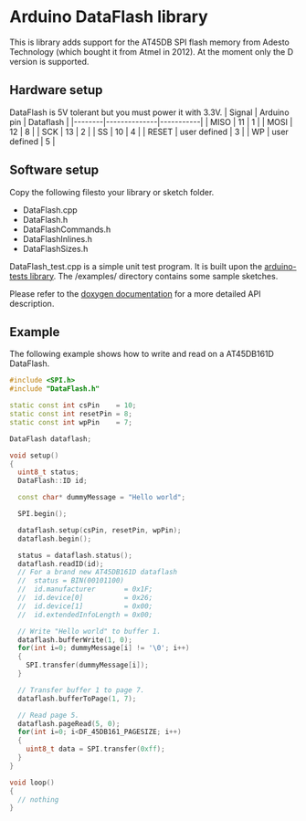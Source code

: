 Arduino DataFlash library
================================

This is library adds support for the AT45DB SPI flash memory from Adesto Technology (which bought it from Atmel in 2012).
At the moment only the D version is supported.

Hardware setup
-------------------------------
DataFlash is 5V tolerant but you must power it with 3.3V.
| Signal | Arduino pin  | Dataflash |
|--------|--------------|-----------|
|  MISO  |     11       |     1     |
|  MOSI  |     12       |     8     |
|  SCK   |     13       |     2     |
|  SS    |     10       |     4     |
|  RESET | user defined |     3     |
|  WP    | user defined |     5     |

Software setup
-------------------------------
Copy the following filesto your library or sketch folder.
* DataFlash.cpp
* DataFlash.h
* DataFlashCommands.h
* DataFlashInlines.h
* DataFlashSizes.h

DataFlash_test.cpp is a simple unit test program. It is built upon the [arduino-tests library](https://github.com/BlockoS/arduino-tests).
The /examples/ directory contains some sample sketches.

Please refer to the [doxygen documentation](http://blockos.github.io/arduino-dataflash/doxygen/html/) for a more detailed API description.

Example
-------------------------------
The following example shows how to write and read on a AT45DB161D DataFlash.
```cpp
#include <SPI.h>
#include "DataFlash.h"

static const int csPin    = 10;
static const int resetPin = 8;
static const int wpPin    = 7;

DataFlash dataflash;

void setup()
{
  uint8_t status;
  DataFlash::ID id;

  const char* dummyMessage = "Hello world";

  SPI.begin();

  dataflash.setup(csPin, resetPin, wpPin);
  dataflash.begin();

  status = dataflash.status();
  dataflash.readID(id);
  // For a brand new AT45DB161D dataflash
  //  status = BIN(00101100)
  //  id.manufacturer       = 0x1F;
  //  id.device[0]          = 0x26;
  //  id.device[1]          = 0x00;
  //  id.extendedInfoLength = 0x00;

  // Write "Hello world" to buffer 1.
  dataflash.bufferWrite(1, 0);
  for(int i=0; dummyMessage[i] != '\0'; i++)
  {
    SPI.transfer(dummyMessage[i]);
  }

  // Transfer buffer 1 to page 7.
  dataflash.bufferToPage(1, 7);

  // Read page 5.
  dataflash.pageRead(5, 0);
  for(int i=0; i<DF_45DB161_PAGESIZE; i++)
  {
    uint8_t data = SPI.transfer(0xff);
  }
}

void loop()
{
  // nothing
}
```
